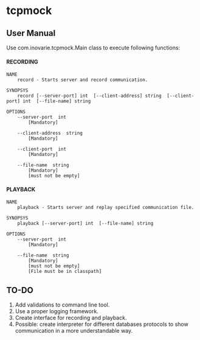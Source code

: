 # tcpmock

## User Manual
Use com.inovarie.tcpmock.Main class to execute following functions:

#### RECORDING

```
NAME
	record - Starts server and record communication.

SYNOPSYS
	record [--server-port] int  [--client-address] string  [--client-port] int  [--file-name] string

OPTIONS
	--server-port  int
		[Mandatory]

	--client-address  string
		[Mandatory]

	--client-port  int
		[Mandatory]

	--file-name  string	
		[Mandatory]
		[must not be empty]
```


#### PLAYBACK

```
NAME
	playback - Starts server and replay specified communication file.

SYNOPSYS
	playback [--server-port] int  [--file-name] string

OPTIONS
	--server-port  int
		[Mandatory]

	--file-name  string
		[Mandatory]
		[must not be empty]
		[File must be in classpath]
```

## TO-DO

1. Add validations to command line tool.
2. Use a proper logging framework.
3. Create interface for recording and playback.
4. Possible: create interpreter for different databases protocols to show communication in a more understandable way.

